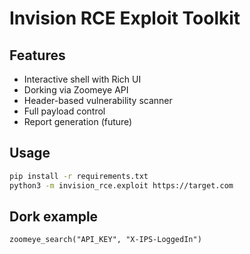 # Invision RCE Exploit Toolkit

## Features

- Interactive shell with Rich UI
- Dorking via Zoomeye API
- Header-based vulnerability scanner
- Full payload control
- Report generation (future)

## Usage

```bash
pip install -r requirements.txt
python3 -m invision_rce.exploit https://target.com
```

## Dork example

```
zoomeye_search("API_KEY", "X-IPS-LoggedIn")
```
